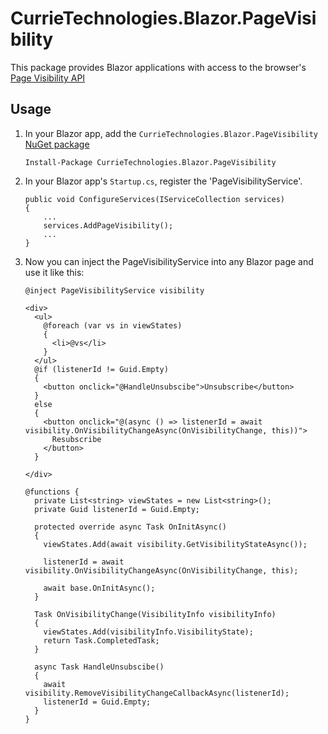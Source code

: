 # CurrieTechnologies.Blazor.PageVisibility
This package provides Blazor applications with access to the browser's [Page Visibility API](https://developer.mozilla.org/en-US/docs/Web/API/Page_Visibility_API)

## Usage
1) In your Blazor app, add the `CurrieTechnologies.Blazor.PageVisibility` [NuGet package](https://www.nuget.org/packages/CurrieTechnologies.Blazor.PageVisibility/)

    ```
    Install-Package CurrieTechnologies.Blazor.PageVisibility
    ```

1) In your Blazor app's `Startup.cs`, register the 'PageVisibilityService'.

    ```
    public void ConfigureServices(IServiceCollection services)
    {
        ...
        services.AddPageVisibility();
        ...
    }
    ```

1) Now you can inject the PageVisibilityService into any Blazor page and use it like this:

    ```
    @inject PageVisibilityService visibility

    <div>
      <ul>
        @foreach (var vs in viewStates)
        {
          <li>@vs</li>
        }
      </ul>
      @if (listenerId != Guid.Empty)
      {
        <button onclick="@HandleUnsubscibe">Unsubscribe</button>
      }
      else
      {
        <button onclick="@(async () => listenerId = await visibility.OnVisibilityChangeAsync(OnVisibilityChange, this))">
          Resubscribe
        </button>
      }

    </div>

    @functions {
      private List<string> viewStates = new List<string>();
      private Guid listenerId = Guid.Empty;

      protected override async Task OnInitAsync()
      {
        viewStates.Add(await visibility.GetVisibilityStateAsync());

        listenerId = await visibility.OnVisibilityChangeAsync(OnVisibilityChange, this);

        await base.OnInitAsync();
      }

      Task OnVisibilityChange(VisibilityInfo visibilityInfo)
      {
        viewStates.Add(visibilityInfo.VisibilityState);
        return Task.CompletedTask;
      }

      async Task HandleUnsubscibe()
      {
        await visibility.RemoveVisibilityChangeCallbackAsync(listenerId);
        listenerId = Guid.Empty;
      }
    }
    ```
